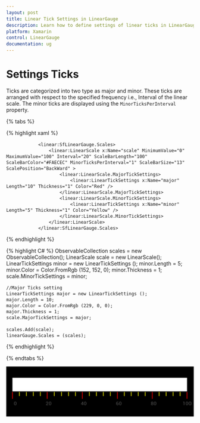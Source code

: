```yaml
---
layout: post
title: Linear Tick Settings in LinearGauge
description: Learn how to define settings of linear ticks in LinearGauge
platform: Xamarin
control: LinearGauge
documentation: ug
---
```


# Settings Ticks 

Ticks are categorized into two type as major and minor. These ticks are arranged with respect to the specified frequency i.e., Interval of the linear scale. The minor ticks are displayed using the 
`MinorTicksPerInterval` property.

{% tabs %}

{% highlight xaml %}

				<linear:SfLinearGauge.Scales>
					<linear:LinearScale x:Name="scale" MinimumValue="0" MaximumValue="100" Interval="20" ScaleBarLength="100" ScaleBarColor="#FAECEC" MinorTicksPerInterval="1" ScaleBarSize="13" ScalePosition="BackWard" >
						<linear:LinearScale.MajorTickSettings>
							<linear:LinearTickSettings x:Name="major" Length="10" Thickness="1" Color="Red" />
						</linear:LinearScale.MajorTickSettings>
						<linear:LinearScale.MinorTickSettings>
							<linear:LinearTickSettings x:Name="minor" Length="5" Thickness="1" Color="Yellow" />
						</linear:LinearScale.MinorTickSettings>
					</linear:LinearScale>
				</linear:SfLinearGauge.Scales>
	
{% endhighlight %}

{% highlight C# %}
ObservableCollection<LinearScale> scales = new ObservableCollection<LinearScale>();
	LinearScale scale = new LinearScale();
	LinearTickSettings minor = new LinearTickSettings ();
	minor.Length = 5;
	minor.Color = Color.FromRgb (152, 152, 0);
	minor.Thickness = 1;
	scale.MinorTickSettings = minor;
	
	//Major Ticks setting
	LinearTickSettings major = new LinearTickSettings ();
	major.Length = 10;
	major.Color = Color.FromRgb (229, 0, 0);
    major.Thickness = 1;
    scale.MajorTickSettings = major; 
    
    scales.Add(scale);
    linearGauge.Scales = (scales);
	
{% endhighlight %}

{% endtabs %}


![](images/LinearTickSettings.png)

